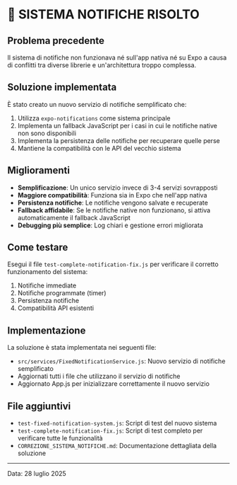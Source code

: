 # 🚀 SISTEMA NOTIFICHE RISOLTO

## Problema precedente
Il sistema di notifiche non funzionava né sull'app nativa né su Expo a causa di conflitti tra diverse librerie e un'architettura troppo complessa.

## Soluzione implementata
È stato creato un nuovo servizio di notifiche semplificato che:

1. Utilizza `expo-notifications` come sistema principale
2. Implementa un fallback JavaScript per i casi in cui le notifiche native non sono disponibili
3. Implementa la persistenza delle notifiche per recuperare quelle perse
4. Mantiene la compatibilità con le API del vecchio sistema

## Miglioramenti
- **Semplificazione**: Un unico servizio invece di 3-4 servizi sovrapposti
- **Maggiore compatibilità**: Funziona sia in Expo che nell'app nativa
- **Persistenza notifiche**: Le notifiche vengono salvate e recuperate
- **Fallback affidabile**: Se le notifiche native non funzionano, si attiva automaticamente il fallback JavaScript
- **Debugging più semplice**: Log chiari e gestione errori migliorata

## Come testare
Esegui il file `test-complete-notification-fix.js` per verificare il corretto funzionamento del sistema:
1. Notifiche immediate
2. Notifiche programmate (timer)
3. Persistenza notifiche
4. Compatibilità API esistenti

## Implementazione
La soluzione è stata implementata nei seguenti file:
- `src/services/FixedNotificationService.js`: Nuovo servizio di notifiche semplificato
- Aggiornati tutti i file che utilizzano il servizio di notifiche
- Aggiornato App.js per inizializzare correttamente il nuovo servizio

## File aggiuntivi
- `test-fixed-notification-system.js`: Script di test del nuovo sistema
- `test-complete-notification-fix.js`: Script di test completo per verificare tutte le funzionalità
- `CORREZIONE_SISTEMA_NOTIFICHE.md`: Documentazione dettagliata della soluzione

---

Data: 28 luglio 2025
